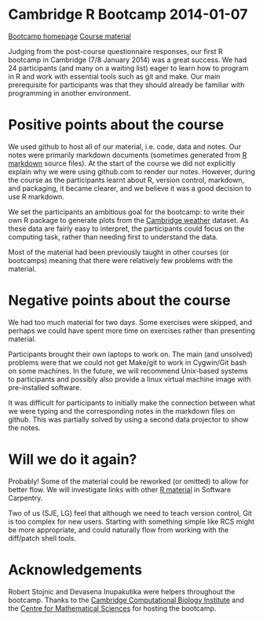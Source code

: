 # Cambridge R Bootcamp 2014-01-07

[Bootcamp homepage](http://sje30.github.io/2014-01-07-cam)
[Course material](http://github.com/lgatto/rbc)

Judging from the post-course questionnaire responses, our first R
bootcamp in Cambridge (7/8 January 2014) was a great success.  We had
24 participants (and many on a waiting list) eager to learn how to
program in R and work with essential tools such as git and make.  Our
main prerequisite for participants was that they should already be
familiar with programming in another environment.

# Positive points about the course

We used github to host all of our material, i.e. code, data and notes.
Our notes were primarily markdown documents (sometimes generated from
[R markdown](http://www.rstudio.com/ide/docs/authoring/using_markdown)
source files).  At the start of the course we did not explicitly
explain why we were using github.com to render our notes.  However,
during the course as the participants learnt about R, version control,
markdown, and packaging, it became clearer, and we believe it was a
good decision to use R markdown.

We set the participants an ambitious goal for the bootcamp: to write
their own R package to generate plots from the
[Cambridge weather](http://www.cl.cam.ac.uk/research/dtg/weather/)
dataset.  As these data are fairly easy to interpret, the
participants could focus on the computing task, rather than needing
first to understand the data.

Most of the material had been previously taught in other courses (or
bootcamps) meaning that there were relatively few problems with the
material.

# Negative points about the course

We had too much material for two days.  Some exercises were skipped,
and perhaps we could have spent more time on exercises rather than
presenting material.

Participants brought their own laptops to work on. The main (and
unsolved) problems were that we could not get Make/git to work in
Cygwin/Git bash on some machines.  In the future, we will recommend
Unix-based systems to participants and possibly also provide a linux
virtual machine image with pre-installed software.

It was difficult for participants to initially make the connection
between what we were typing and the corresponding notes in the
markdown files on github.  This was partially solved by using a second
data projector to show the notes.

# Will we do it again?

Probably!  Some of the material could be reworked (or omitted) to
allow for better flow.  We will investigate links with other
[R material](https://github.com/swcarpentry/bc/pull/112) in Software
Carpentry.

Two of us (SJE, LG) feel that although we need to teach version
control, Git is too complex for new users.  Starting with something
simple like RCS might be more appropriate, and could naturally flow
from working with the diff/patch shell tools.

# Acknowledgements

Robert Stojnic and Devasena Inupakutika were helpers throughout the
bootcamp.  Thanks to the [Cambridge Computational Biology
Institute](http://www.ccbi.cam.ac.uk) and the [Centre for Mathematical
Sciences](http://www.cms.cam.ac.uk) for hosting the bootcamp.
